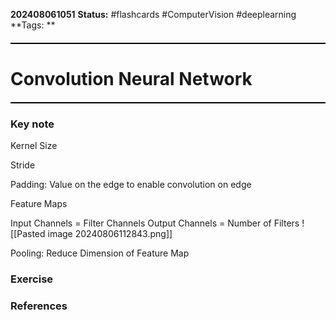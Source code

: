 **202408061051**
**Status:** #flashcards #ComputerVision #deeplearning 
**Tags: ** 
<hr style="border: none; height: 2px; background-color: #000000; margin: 20px 0;">

# Convolution Neural Network
<hr style="border: none; height: 2px; background-color: #000000; margin: 20px 0;">

### Key note
Kernel Size 

Stride 

Padding: Value on the edge to enable convolution on edge 

Feature Maps

Input Channels  = Filter Channels 
Output Channels  = Number of Filters
![[Pasted image 20240806112843.png]]

Pooling: Reduce Dimension of Feature Map 
### Exercise


### References

